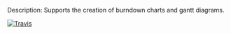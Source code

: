 Description: Supports the creation of burndown charts and gantt diagrams.

[![Travis](https://travis-ci.org/dankelley/plan)](https://travis-ci.org/dankelley/plan.svg)
